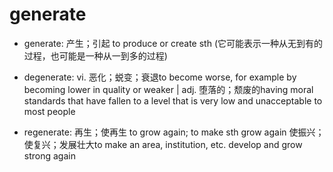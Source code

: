 # generate

- generate: 产生；引起 to produce or create sth (它可能表示一种从无到有的过程，也可能是一种从一到多的过程)

- degenerate: vi. 恶化；蜕变；衰退to become worse, for example by becoming lower in quality or weaker | adj. 堕落的；颓废的having moral standards that have fallen to a level that is very low and unacceptable to most people

- regenerate: 再生；使再生 to grow again; to make sth grow again 使振兴；使复兴；发展壮大to make an area, institution, etc. develop and grow strong again
